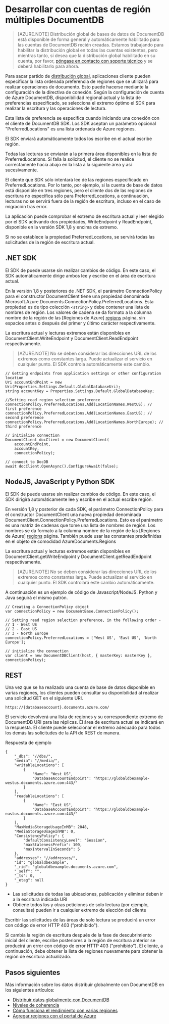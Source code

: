 <properties
   pageTitle="Desarrollo de varias regiones en DocumentDB | Microsoft Azure"
   description="Obtenga información sobre cómo obtener acceso a los datos en varias áreas de Azure DocumentDB, un servicio de base de datos NoSQL completamente administrado."
   services="documentdb"
   documentationCenter=""
   authors="kiratp"
   manager="jhubbard"
   editor=""/>

<tags
   ms.service="documentdb"
   ms.devlang="multiple"
   ms.topic="article"
   ms.tgt_pltfrm="na"
   ms.workload="na"
   ms.date="10/25/2016"
   ms.author="kipandya"/>
   
# <a name="developing-with-multi-region-documentdb-accounts"></a>Desarrollar con cuentas de región múltiples DocumentDB

> [AZURE.NOTE] Distribución global de bases de datos de DocumentDB está disponible de forma general y automáticamente habilitado para las cuentas de DocumentDB recién creadas. Estamos trabajando para habilitar la distribución global en todas las cuentas existentes, pero mientras tanto, si desea que la distribución global habilitado en su cuenta, por favor, [póngase en contacto con soporte técnico](https://portal.azure.com/?#blade/Microsoft_Azure_Support/HelpAndSupportBlade) y se deberá habilitarlo para ahora.

Para sacar partido de [distribución global](documentdb-distribute-data-globally.md), aplicaciones cliente pueden especificar la lista ordenada preferencia de regiones que se utilizará para realizar operaciones de documento. Esto puede hacerse mediante la configuración de la directiva de conexión. Según la configuración de cuenta de Azure DocumentDB, disponibilidad regional actual y la lista de preferencias especificado, se selecciona el extremo óptimo el SDK para realizar la escritura y las operaciones de lectura. 

Esta lista de preferencia se especifica cuando iniciando una conexión con el cliente de DocumentDB SDK. Los SDK aceptan un parámetro opcional "PreferredLocations" es una lista ordenada de Azure regiones.

El SDK enviará automáticamente todos los escribe en el actual escribe región. 

Todas las lecturas se enviarán a la primera área disponibles en la lista de PreferredLocations. Si falla la solicitud, el cliente no se realice correctamente hacia abajo en la lista a la siguiente área y así sucesivamente. 

El cliente que SDK sólo intentará lee de las regiones especificado en PreferredLocations. Por lo tanto, por ejemplo, si la cuenta de base de datos está disponible en tres regiones, pero el cliente dos de las regiones de escritura no especifica sólo para PreferredLocations, a continuación, lecturas no se servirá fuera de la región de escritura, incluso en el caso de migración tras error.

La aplicación puede comprobar el extremo de escritura actual y leer elegido por el SDK activando dos propiedades, WriteEndpoint y ReadEndpoint, disponible en la versión SDK 1,8 y encima de extremo. 

Si no se establece la propiedad PreferredLocations, se servirá todas las solicitudes de la región de escritura actual. 


## <a name="net-sdk"></a>.NET SDK
El SDK de puede usarse sin realizar cambios de código. En este caso, el SDK automáticamente dirige ambos lee y escribe en el área de escritura actual. 

En la versión 1,8 y posteriores de .NET SDK, el parámetro ConnectionPolicy para el constructor DocumentClient tiene una propiedad denominada Microsoft.Azure.Documents.ConnectionPolicy.PreferredLocations. Esta propiedad es de tipo colección `<string>` y debe contener una lista de nombres de región. Los valores de cadena se da formato a la columna nombre de la región de las [Regiones de Azure]  [ regions] página, sin espacios antes o después del primer y último carácter respectivamente.

La escritura actual y lecturas extremos están disponibles en DocumentClient.WriteEndpoint y DocumentClient.ReadEndpoint respectivamente.

> [AZURE.NOTE] No se deben considerar las direcciones URL de los extremos como constantes larga. Puede actualizar el servicio en cualquier punto. El SDK controla automáticamente este cambio.

    // Getting endpoints from application settings or other configuration location
    Uri accountEndPoint = new Uri(Properties.Settings.Default.GlobalDatabaseUri);
    string accountKey = Properties.Settings.Default.GlobalDatabaseKey;

    //Setting read region selection preference 
    connectionPolicy.PreferredLocations.Add(LocationNames.WestUS); // first preference
    connectionPolicy.PreferredLocations.Add(LocationNames.EastUS); // second preference
    connectionPolicy.PreferredLocations.Add(LocationNames.NorthEurope); // third preference

    // initialize connection
    DocumentClient docClient = new DocumentClient(
        accountEndPoint,
        accountKey,
        connectionPolicy);

    // connect to DocDB 
    await docClient.OpenAsync().ConfigureAwait(false);


## <a name="nodejs-javascript-and-python-sdks"></a>NodeJS, JavaScript y Python SDK
El SDK de puede usarse sin realizar cambios de código. En este caso, el SDK dirigirá automáticamente lee y escribe en el actual escribe región. 

En versión 1,8 y posterior de cada SDK, el parámetro ConnectionPolicy para el constructor DocumentClient una nueva propiedad denominada DocumentClient.ConnectionPolicy.PreferredLocations. Esto es el parámetro es una matriz de cadenas que tome una lista de nombres de región. Los nombres se da formato a la columna nombre de la región de las [Regiones de Azure]  [ regions] página. También puede usar las constantes predefinidas en el objeto de comodidad AzureDocuments.Regions

La escritura actual y lecturas extremos están disponibles en DocumentClient.getWriteEndpoint y DocumentClient.getReadEndpoint respectivamente.

> [AZURE.NOTE] No se deben considerar las direcciones URL de los extremos como constantes larga. Puede actualizar el servicio en cualquier punto. El SDK controlará este cambio automáticamente.

A continuación es un ejemplo de código de Javascript/NodeJS. Python y Java seguirá el mismo patrón.

    // Creating a ConnectionPolicy object
    var connectionPolicy = new DocumentBase.ConnectionPolicy();
    
    // Setting read region selection preference, in the following order -
    // 1 - West US
    // 2 - East US
    // 3 - North Europe
    connectionPolicy.PreferredLocations = ['West US', 'East US', 'North Europe'];
    
    // initialize the connection
    var client = new DocumentDBClient(host, { masterKey: masterKey }, connectionPolicy);


## <a name="rest"></a>REST 
Una vez que se ha realizado una cuenta de base de datos disponible en varias regiones, los clientes pueden consultar su disponibilidad al realizar una solicitud GET en el siguiente URI.

    https://{databaseaccount}.documents.azure.com/

El servicio devolverá una lista de regiones y su correspondiente extremo de DocumentDB URI para las réplicas. El área de escritura actual se indicará en la respuesta. El cliente puede seleccionar el extremo adecuado para todos los demás las solicitudes de la API de REST de manera.

Respuesta de ejemplo

    {
        "_dbs": "//dbs/",
        "media": "//media/",
        "writableLocations": [
            {
                "Name": "West US",
                "DatabaseAccountEndpoint": "https://globaldbexample-westus.documents.azure.com:443/"
            }
        ],
        "readableLocations": [
            {
                "Name": "East US",
                "DatabaseAccountEndpoint": "https://globaldbexample-eastus.documents.azure.com:443/"
            }
        ],
        "MaxMediaStorageUsageInMB": 2048,
        "MediaStorageUsageInMB": 0,
        "ConsistencyPolicy": {
            "defaultConsistencyLevel": "Session",
            "maxStalenessPrefix": 100,
            "maxIntervalInSeconds": 5
        },
        "addresses": "//addresses/",
        "id": "globaldbexample",
        "_rid": "globaldbexample.documents.azure.com",
        "_self": "",
        "_ts": 0,
        "_etag": null
    }


-   Las solicitudes de todas las ubicaciones, publicación y eliminar deben ir a la escritura indicada URI
-   Obtiene todos los y otras peticiones de solo lectura (por ejemplo, consultas) pueden ir a cualquier extremo de elección del cliente

Escribir las solicitudes de las áreas de solo lectura se producirá un error con código de error HTTP 403 ("prohibido").

Si cambia la región de escritura después de la fase de descubrimiento inicial del cliente, escribe posteriores a la región de escritura anterior se producirá un error con código de error HTTP 403 ("prohibido"). El cliente, a continuación, debe obtener la lista de regiones nuevamente para obtener la región de escritura actualizado.

## <a name="next-steps"></a>Pasos siguientes

Más información sobre los datos distribuir globalmente con DocumentDB en los siguientes artículos:

- [Distribuir datos globalmente con DocumentDB](documentdb-distribute-data-globally.md)
- [Niveles de coherencia](documentdb-consistency-levels.md)
- [Cómo funciona el rendimiento con varias regiones](documentdb-manage.md#how-throughput-works-with-multiple-regions)
- [Agregar regiones con el portal de Azure](documentdb-portal-global-replication.md)

[regions]: https://azure.microsoft.com/regions/ 
